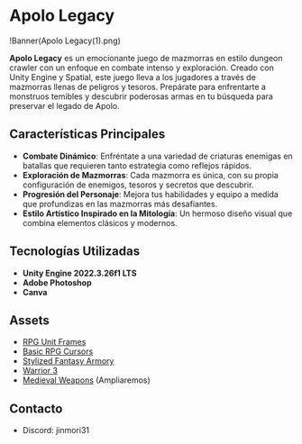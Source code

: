 # Apolo Legacy
!Banner(Apolo Legacy(1).png)

**Apolo Legacy** es un emocionante juego de mazmorras en estilo dungeon crawler con un enfoque en combate intenso y exploración. Creado con Unity Engine y Spatial, este juego lleva a los jugadores a través de mazmorras llenas de peligros y tesoros. Prepárate para enfrentarte a monstruos temibles y descubrir poderosas armas en tu búsqueda para preservar el legado de Apolo.

## Características Principales

- **Combate Dinámico**: Enfréntate a una variedad de criaturas enemigas en batallas que requieren tanto estrategia como reflejos rápidos.
- **Exploración de Mazmorras**: Cada mazmorra es única, con su propia configuración de enemigos, tesoros y secretos que descubrir.
- **Progresión del Personaje**: Mejora tus habilidades y equipo a medida que profundizas en las mazmorras más desafiantes.
- **Estilo Artístico Inspirado en la Mitología**: Un hermoso diseño visual que combina elementos clásicos y modernos.

## Tecnologías Utilizadas

- **Unity Engine 2022.3.26f1 LTS**
- **Adobe Photoshop**
- **Canva**

## Assets
- [RPG Unit Frames](https://assetstore.unity.com/packages/2d/gui/icons/rpg-unitframes-1-powerful-metal-95252#description)
- [Basic RPG Cursors](https://assetstore.unity.com/packages/2d/textures-materials/basic-rpg-cursors-139404)
- [Stylized Fantasy Armory](https://assetstore.unity.com/packages/3d/environments/fantasy/stylized-fantasy-armory-low-poly-3d-art-249203)
- [Warrior 3](https://assetstore.unity.com/packages/3d/characters/humanoids/fantasy/warrior-3-180877)
- [Medieval Weapons](https://assetstore.unity.com/packages/3d/props/weapons/free-pack-of-medieval-weapons-136607)
(Ampliaremos)

## Contacto
- Discord: jinmori31
